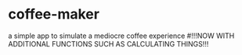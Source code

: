 # coffee-maker
a simple app to simulate a mediocre coffee experience
#!!!NOW WITH ADDITIONAL FUNCTIONS SUCH AS CALCULATING THINGS!!!
